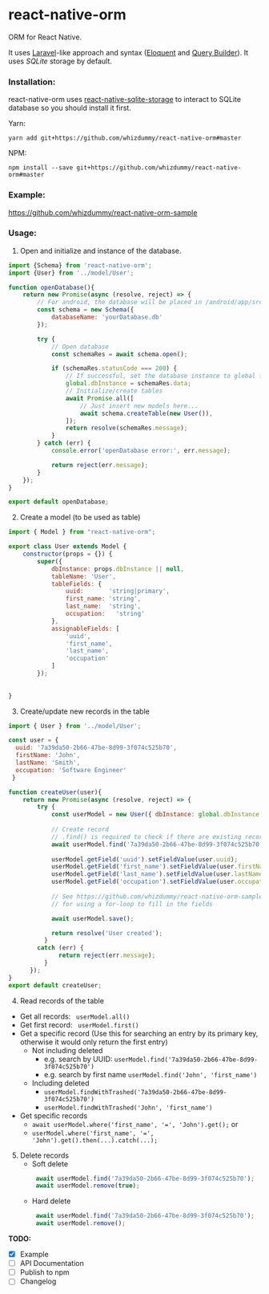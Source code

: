 # react-native-orm
ORM for React Native.

It uses [Laravel](https://laravel.com/)-like approach and syntax ([Eloquent](https://laravel.com/docs/5.6/eloquent) and [Query Builder](https://laravel.com/docs/5.6/queries)). It uses  *SQLite* storage by default.

### Installation:
react-native-orm uses [react-native-sqlite-storage](https://github.com/andpor/react-native-sqlite-storage) to interact to SQLite database so you should install it first.

Yarn:
```
yarn add git+https://github.com/whizdummy/react-native-orm#master
```

NPM:
```
npm install --save git+https://github.com/whizdummy/react-native-orm#master
```

### Example:
https://github.com/whizdummy/react-native-orm-sample


### Usage:
1. Open and initialize and instance of the database.
```javascript
import {Schema} from 'react-native-orm';
import {User} from '../model/User';

function openDatabase(){
    return new Promise(async (resolve, reject) => {
        // For android, the database will be placed in /android/app/src/main/assets/www/
        const schema = new Schema({
            databaseName: 'yourDatabase.db'
        });

        try {
            // Open database
            const schemaRes = await schema.open();

            if (schemaRes.statusCode === 200) {
                // If successful, set the database instance to global for easy referencing 
                global.dbInstance = schemaRes.data;
                // Initialize/create tables
                await Promise.all([
                    // Just insert new models here...
                    await schema.createTable(new User()),
                ]);
                return resolve(schemaRes.message);
            }
        } catch (err) {
            console.error('openDatabase error:', err.message);

            return reject(err.message);
        }
    });
}

export default openDatabase;
```

2. Create a model (to be used as table)
```javascript
import { Model } from "react-native-orm";

export class User extends Model {
    constructor(props = {}) {
        super({
            dbInstance: props.dbInstance || null,
            tableName: 'User',
            tableFields: {
                uuid:       'string|primary',
                first_name: 'string',
                last_name:  'string',
                occupation:   'string'
            },
            assignableFields: [
                'uuid',
                'first_name',
                'last_name',
                'occupation'
            ]
        });
        
        
}
```

3. Create/update new records in the table
```javascript
import { User } from '../model/User';

const user = {
  uuid: '7a39da50-2b66-47be-8d99-3f074c525b70',
  firstName: 'John',
  lastName: 'Smith',
  occupation: 'Software Engineer'
 }

function createUser(user){
    return new Promise(async (resolve, reject) => {
        try {
            const userModel = new User({ dbInstance: global.dbInstance });
            
            // Create record
            // .find() is required to check if there are existing records of the same primary key
            await userModel.find('7a39da50-2b66-47be-8d99-3f074c525b70');
            
            userModel.getField('uuid').setFieldValue(user.uuid);
            userModel.getField('first_name').setFieldValue(user.firstName);
            userModel.getField('last_name').setFieldValue(user.lastName);
            userModel.getField('occupation').setFieldValue(user.occupation);
            
            // See https://github.com/whizdummy/react-native-orm-sample/tree/develop 
            // for using a for-loop to fill in the fields

            await userModel.save();

            return resolve('User created');
          } 
        catch (err) {
              return reject(err.message);
          }
      });
}
export default createUser;
```

4. Read records of the table
  * Get all records: `` userModel.all()``
  * Get first record: `` userModel.first()``
  * Get a specific record (Use this for searching an entry by its primary key, otherwise it would only return the first entry)
      * Not including deleted  
          * e.g. search by UUID: ``userModel.find('7a39da50-2b66-47be-8d99-3f074c525b70')``
          * e.g. search by first name ``userModel.find('John', 'first_name')``
      * Including deleted 
          * ``userModel.findWithTrashed('7a39da50-2b66-47be-8d99-3f074c525b70')``
          * ``userModel.findWithTrashed('John', 'first_name')``
  * Get specific records 
      * ``await userModel.where('first_name', '=', 'John').get();``
        or
      * ``userModel.where('first_name', '=', 'John').get().then(...).catch(...);``
 
5. Delete records 
    * Soft delete
        ```javascript
         await userModel.find('7a39da50-2b66-47be-8d99-3f074c525b70');
         await userModel.remove(true);
        ```
    * Hard delete
        ```javascript
         await userModel.find('7a39da50-2b66-47be-8d99-3f074c525b70');
         await userModel.remove();
        ```


**TODO:**
* [x] Example
* [ ] API Documentation
* [ ] Publish to npm
* [ ] Changelog
